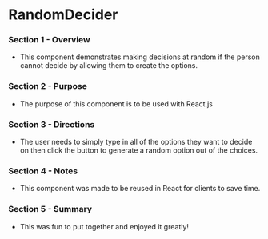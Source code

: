 # RandomDecider

### Section 1 - Overview 
- This component demonstrates making decisions at random if the person cannot decide by allowing them to create the options.


### Section 2 - Purpose 
- The purpose of this component is to be used with React.js


### Section 3 - Directions
- The user needs to simply type in all of the options they want to decide on then click the button to generate a random option out of the choices.


### Section 4 - Notes 
- This component was made to be reused in React for clients to save time.


### Section 5 - Summary 
- This was fun to put together and enjoyed it greatly! 

